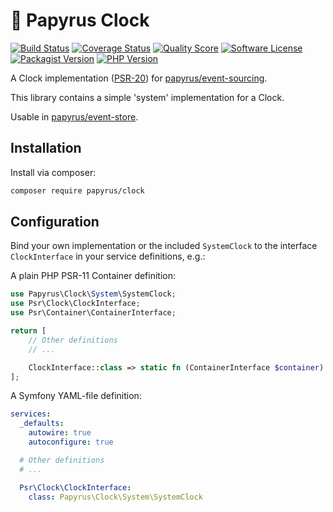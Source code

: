 # 📜 Papyrus Clock
[![Build Status](https://scrutinizer-ci.com/g/papyrusphp/clock/badges/build.png?b=main)](https://github.com/papyrusphp/clock/actions)
[![Coverage Status](https://img.shields.io/scrutinizer/coverage/g/papyrusphp/clock.svg?style=flat)](https://scrutinizer-ci.com/g/papyrusphp/clock/code-structure)
[![Quality Score](https://img.shields.io/scrutinizer/g/papyrusphp/clock.svg?style=flat)](https://scrutinizer-ci.com/g/papyrusphp/clock)
[![Software License](https://img.shields.io/badge/license-MIT-brightgreen.svg?style=flat)](LICENSE)
[![Packagist Version](https://img.shields.io/packagist/v/papyrus/clock.svg?style=flat&include_prereleases)](https://packagist.org/packages/papyrus/clock)
[![PHP Version](https://img.shields.io/badge/php-%5E8.1-8892BF.svg?style=flat)](http://www.php.net)

A Clock implementation ([PSR-20](https://github.com/php-fig/clock)) for [papyrus/event-sourcing](https://github.com/papyrusphp/event-sourcing).

This library contains a simple 'system' implementation for a Clock.

Usable in [papyrus/event-store](https://github.com/papyrusphp/event-store).

## Installation
Install via composer:
```bash
composer require papyrus/clock
```

## Configuration
Bind your own implementation or the included `SystemClock` to the interface `ClockInterface` in your service definitions, e.g.:

A plain PHP PSR-11 Container definition:
```php
use Papyrus\Clock\System\SystemClock;
use Psr\Clock\ClockInterface;
use Psr\Container\ContainerInterface;

return [
    // Other definitions
    // ...

    ClockInterface::class => static fn (ContainerInterface $container): ClockInterface => new SystemClock(),
];
```
A Symfony YAML-file definition:
```yaml
services:
  _defaults:
    autowire: true
    autoconfigure: true

  # Other definitions
  # ...

  Psr\Clock\ClockInterface:
    class: Papyrus\Clock\System\SystemClock
```
